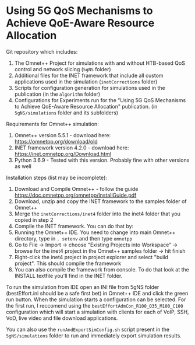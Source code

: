 # Using 5G QoS Mechanisms to Achieve QoE-Aware Resource Allocation

Git repository which includes:
1. The Omnet++ Project for simulations with and without HTB-based QoS control and network slicing (`5gNS` folder)
2. Additional files for the INET framework that include all custom applications used in the simulation (`inetCorrections` folder)
3. Scripts for configuration generation for simulations used in the publication (in the `algorithm` folder)
5. Configurations for Experiments run for the "Using 5G QoS Mechanisms to Achieve QoE-Aware Resource Allocation" publication. (in `5gNS/simulations` folder and its subfolders)

Requirements for Omnet++ simulation:
1. Omnet++ version 5.5.1 - download here: https://omnetpp.org/download/old
2. INET framework version 4.2.0 - download here: https://inet.omnetpp.org/Download.html
3. Python 3.6.9 - Tested with this version. Probably fine with other versions as well

Installation steps (list may be incomplete):
1. Download and Compile Omnet++ - follow the guide https://doc.omnetpp.org/omnetpp/InstallGuide.pdf
2. Download, unzip and copy the INET framework to the samples folder of Omnet++
3. Merge the `inetCorrections/inet4` folder into the inet4 folder that you copied in step 2
4. Compile the INET framework. You can do that by:
  1. Running the Omnet++ IDE. You need to change into main Omnet++ directory, type in `. setenv` and then type `omnetpp`
  2. Go to File -> Import -> choose "Existing Projects into Workspace" -> browse for the inet4 project in the Omnet++ samples folder -> hit finish
  3. Right-click the inet4 project in project explorer and select "build project". This should compile the framework
  4. You can also compile the framework from console. To do that look at the INSTALL textfile you'll find in the INET folder.
 
To run the simulation from IDE open an INI file from 5gNS folder (bestEffort.ini should be a safe first bet) in Omnet++ IDE and click the green run button. When the simulation starts a configuration can be selected. For the first run, I reccomend using the `bestEffortAdmCon_R100_Q35_M100_C100` configuration which will start a simulation with clients for each of VoIP, SSH, VoD, live video and file download applications.

You can also use the `runAndExportSimConfig.sh` script present in the `5gNS/simulations` folder to run and immediately export simulation results.
